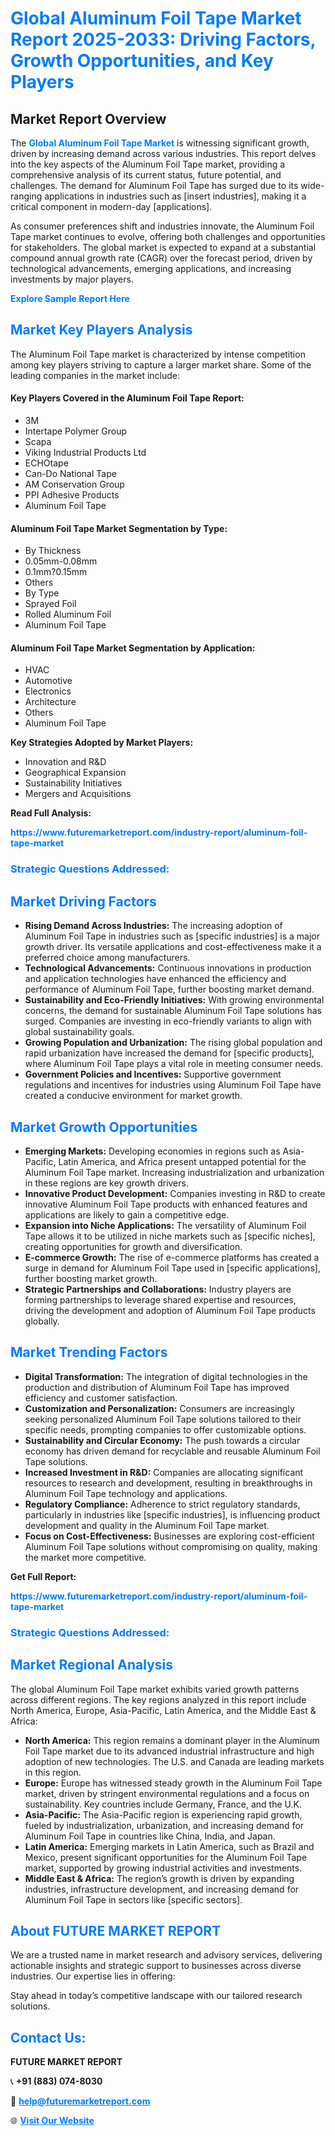 <h1 style="color: #007BFF;">Global Aluminum Foil Tape Market Report 2025-2033: Driving Factors, Growth Opportunities, and Key Players</h1>

<section id="overview">
<h2>Market Report Overview</h2>
<p>The <a href="https://www.futuremarketreport.com/industry-report/aluminum-foil-tape-market" style="color: #007BFF; text-decoration: none;"><strong>Global Aluminum Foil Tape Market</strong></a> is witnessing significant growth, driven by increasing demand across various industries. This report delves into the key aspects of the Aluminum Foil Tape market, providing a comprehensive analysis of its current status, future potential, and challenges. The demand for Aluminum Foil Tape has surged due to its wide-ranging applications in industries such as [insert industries], making it a critical component in modern-day [applications].</p>
<p>As consumer preferences shift and industries innovate, the Aluminum Foil Tape market continues to evolve, offering both challenges and opportunities for stakeholders. The global market is expected to expand at a substantial compound annual growth rate (CAGR) over the forecast period, driven by technological advancements, emerging applications, and increasing investments by major players.</p>
</section>

<section id="overview">
<p><a href="https://www.futuremarketreport.com/request-sample/reportId=100155" style="color: #007BFF; text-decoration: none;"><strong>Explore Sample Report Here</strong></a></p>
</section>

<section id="key-players">
<h2 style="color: #007BFF;">Market Key Players Analysis</h2>
<p>The Aluminum Foil Tape market is characterized by intense competition among key players striving to capture a larger market share. Some of the leading companies in the market include:</p>
<h4>Key Players Covered in the Aluminum Foil Tape Report:</h4>
<ul><li>3M</li><li>Intertape Polymer Group</li><li>Scapa</li><li>Viking Industrial Products Ltd</li><li>ECHOtape</li><li>Can-Do National Tape</li><li>AM Conservation Group</li><li>PPI Adhesive Products</li><li>Aluminum Foil Tape</li></ul>
<h4>Aluminum Foil Tape Market Segmentation by Type:</h4>
<ul><li>By Thickness</li><li>0.05mm-0.08mm</li><li>0.1mm?0.15mm</li><li>Others</li><li>By Type</li><li>Sprayed Foil</li><li>Rolled Aluminum Foil</li><li>Aluminum Foil Tape</li></ul>

<h4>Aluminum Foil Tape Market Segmentation by Application:</h4>
<ul><li>HVAC</li><li>Automotive</li><li>Electronics</li><li>Architecture</li><li>Others</li><li>Aluminum Foil Tape</li></ul>
<p><strong>Key Strategies Adopted by Market Players:</strong></p>
<ul>
<li>Innovation and R&D</li>
<li>Geographical Expansion</li>
<li>Sustainability Initiatives</li>
<li>Mergers and Acquisitions</li>
</ul>
</section>

<section>
<p><strong>Read Full Analysis: </strong></p><a href="https://www.futuremarketreport.com/industry-report/aluminum-foil-tape-market" style="color: #007BFF; text-decoration: none;"><strong>https://www.futuremarketreport.com/industry-report/aluminum-foil-tape-market</strong></a>
<h3 style="color: #007BFF;">Strategic Questions Addressed:</h3>
</section>

<section id="driving-factors">
<h2 style="color: #007BFF;">Market Driving Factors</h2>
<ul>
<li><strong>Rising Demand Across Industries:</strong> The increasing adoption of Aluminum Foil Tape in industries such as [specific industries] is a major growth driver. Its versatile applications and cost-effectiveness make it a preferred choice among manufacturers.</li>
<li><strong>Technological Advancements:</strong> Continuous innovations in production and application technologies have enhanced the efficiency and performance of Aluminum Foil Tape, further boosting market demand.</li>
<li><strong>Sustainability and Eco-Friendly Initiatives:</strong> With growing environmental concerns, the demand for sustainable Aluminum Foil Tape solutions has surged. Companies are investing in eco-friendly variants to align with global sustainability goals.</li>
<li><strong>Growing Population and Urbanization:</strong> The rising global population and rapid urbanization have increased the demand for [specific products], where Aluminum Foil Tape plays a vital role in meeting consumer needs.</li>
<li><strong>Government Policies and Incentives:</strong> Supportive government regulations and incentives for industries using Aluminum Foil Tape have created a conducive environment for market growth.</li>
</ul>
</section>

<section id="growth-opportunities">
<h2 style="color: #007BFF;">Market Growth Opportunities</h2>
<ul>
<li><strong>Emerging Markets:</strong> Developing economies in regions such as Asia-Pacific, Latin America, and Africa present untapped potential for the Aluminum Foil Tape market. Increasing industrialization and urbanization in these regions are key growth drivers.</li>
<li><strong>Innovative Product Development:</strong> Companies investing in R&D to create innovative Aluminum Foil Tape products with enhanced features and applications are likely to gain a competitive edge.</li>
<li><strong>Expansion into Niche Applications:</strong> The versatility of Aluminum Foil Tape allows it to be utilized in niche markets such as [specific niches], creating opportunities for growth and diversification.</li>
<li><strong>E-commerce Growth:</strong> The rise of e-commerce platforms has created a surge in demand for Aluminum Foil Tape used in [specific applications], further boosting market growth.</li>
<li><strong>Strategic Partnerships and Collaborations:</strong> Industry players are forming partnerships to leverage shared expertise and resources, driving the development and adoption of Aluminum Foil Tape products globally.</li>
</ul>
</section>

<section id="trending-factors">
<h2 style="color: #007BFF;">Market Trending Factors</h2>
<ul>
<li><strong>Digital Transformation:</strong> The integration of digital technologies in the production and distribution of Aluminum Foil Tape has improved efficiency and customer satisfaction.</li>
<li><strong>Customization and Personalization:</strong> Consumers are increasingly seeking personalized Aluminum Foil Tape solutions tailored to their specific needs, prompting companies to offer customizable options.</li>
<li><strong>Sustainability and Circular Economy:</strong> The push towards a circular economy has driven demand for recyclable and reusable Aluminum Foil Tape solutions.</li>
<li><strong>Increased Investment in R&D:</strong> Companies are allocating significant resources to research and development, resulting in breakthroughs in Aluminum Foil Tape technology and applications.</li>
<li><strong>Regulatory Compliance:</strong> Adherence to strict regulatory standards, particularly in industries like [specific industries], is influencing product development and quality in the Aluminum Foil Tape market.</li>
<li><strong>Focus on Cost-Effectiveness:</strong> Businesses are exploring cost-efficient Aluminum Foil Tape solutions without compromising on quality, making the market more competitive.</li>
</ul>
</section>

<section>
<p><strong>Get Full Report: </strong></p><a href="https://www.futuremarketreport.com/industry-report/aluminum-foil-tape-market" style="color: #007BFF; text-decoration: none;"><strong>https://www.futuremarketreport.com/industry-report/aluminum-foil-tape-market</strong></a>
<h3 style="color: #007BFF;">Strategic Questions Addressed:</h3>
</section>


<section id="regional-analysis">
<h2 style="color: #007BFF;">Market Regional Analysis</h2>
<p>The global Aluminum Foil Tape market exhibits varied growth patterns across different regions. The key regions analyzed in this report include North America, Europe, Asia-Pacific, Latin America, and the Middle East & Africa:</p>
<ul>
<li><strong>North America:</strong> This region remains a dominant player in the Aluminum Foil Tape market due to its advanced industrial infrastructure and high adoption of new technologies. The U.S. and Canada are leading markets in this region.</li>
<li><strong>Europe:</strong> Europe has witnessed steady growth in the Aluminum Foil Tape market, driven by stringent environmental regulations and a focus on sustainability. Key countries include Germany, France, and the U.K.</li>
<li><strong>Asia-Pacific:</strong> The Asia-Pacific region is experiencing rapid growth, fueled by industrialization, urbanization, and increasing demand for Aluminum Foil Tape in countries like China, India, and Japan.</li>
<li><strong>Latin America:</strong> Emerging markets in Latin America, such as Brazil and Mexico, present significant opportunities for the Aluminum Foil Tape market, supported by growing industrial activities and investments.</li>
<li><strong>Middle East & Africa:</strong> The region’s growth is driven by expanding industries, infrastructure development, and increasing demand for Aluminum Foil Tape in sectors like [specific sectors].</li>
</ul>
</section>

<footer>
<h2 style="color: #007BFF;">About FUTURE MARKET REPORT</h2>
<p>We are a trusted name in market research and advisory services, delivering actionable insights and strategic support to businesses across diverse industries. Our expertise lies in offering:</p>

<p>Stay ahead in today’s competitive landscape with our tailored research solutions.</p>

<h2 style="color: #007BFF;">Contact Us:</h2>
<p><strong>FUTURE MARKET REPORT</strong></p>
<p>📞 <strong>+91 (883) 074-8030</strong></p>
<p>📧 <strong><a href="mailto:help@futuremarketreport.com" style="color: #007BFF;">help@futuremarketreport.com</a></strong></p>
<p>🌐 <strong><a href="https://www.futuremarketreport.com/" style="color: #007BFF;">Visit Our Website</a></strong></p>
</footer>